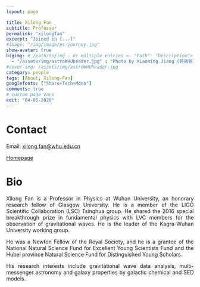 ```yaml
---
layout: page

title: Xilong Fan
subtitle: Professor
permalink: "xilongfan"
excerpt: "Joined in [...]"
#image: "/img/image/ps-journey.jpg"
show-avatar: true
bigimg:	# /path/to/img - or multiple entries <- "Path": "Description">
  - "/assets/img/astroWHUheader.jpg" : "Photo by Xiaoming Jiang (蒋效铭)"
#cover-img: /assets/img/astroWHUheader.jpg
category: people
tags: [About, Xilong-Fan]
googlefonts: ["Share+Tech+Mono"]
comments: true
# custom page vars
edit: "04-06-2020"
---
```


<style>
body {
text-align: justify}
</style>

# Contact
Email: xilong.fan@whu.edu.cn

[Homepage](http://astronomy.lamost.org/blog/?page_id=2)

# Bio

Xilong Fan is a Professor in Physics at Wuhan University, an honorary research fellow of Glasgow University. He is a member of the LIGO Scientific Collaboration (LSC) Tsinghua group. He shared the 2016 special breakthrough prize in fundamental physics with LVC members for the observation of  gravitational waves.  He is the leader of the Kagra-Wuhan University working group.

He was a Newton Fellow of the Royal Society, and he is a grantee of the National Natural Science Fund for Excellent Young Scientists Fund and the Hubei province Natural Science Fund for Distinguished Young Scholars.

His research interests include gravitational wave data analysis, multi-messenger astronomy and  galaxy properties by galactic chemical and SED models.

